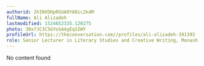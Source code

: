 ```yaml
---
authorid: 2hINVDHpRGUA0YA0ic2k4M
fullName: Ali Alizadeh
lastmodified: 1524652335.120275
photo: 30xfJC3C5GYoSA4gEqSIWY
profileUrl: https://theconversation.com//profiles/ali-alizadeh-391393
role: Senior Lecturer in Literary Studies and Creative Writing, Monash University
---
```

No content found
